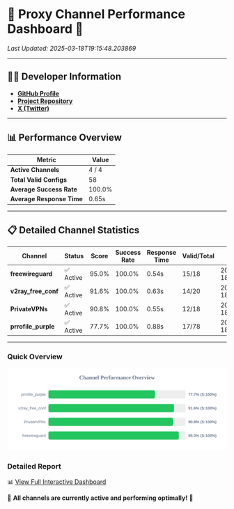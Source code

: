 # 🌟 Proxy Channel Performance Dashboard 🌟

_Last Updated: 2025-03-18T19:15:48.203869_

---

## 👩‍💻 Developer Information

- **[GitHub Profile](https://github.com/4n0nymou3)**  
- **[Project Repository](https://github.com/4n0nymou3/multi-proxy-config-fetcher)**  
- **[X (Twitter)](https://x.com/4n0nymou3)**  

---

## 📊 Performance Overview

| Metric                | Value       |
|-----------------------|-------------|
| **Active Channels**   | 4 / 4       |
| **Total Valid Configs** | 58          |
| **Average Success Rate** | 100.0%      |
| **Average Response Time** | 0.65s       |

---

## 📋 Detailed Channel Statistics

| Channel          | Status     | Score  | Success Rate | Response Time | Valid/Total | Last Success               |
|------------------|------------|--------|--------------|---------------|-------------|----------------------------|
| **freewireguard**  | ✅ Active  | 95.0%  | 100.0% | 0.54s         | 15/18       | 2025-03-18T19:15:48.202209 |
| **v2ray_free_conf**  | ✅ Active  | 91.6%  | 100.0% | 0.63s         | 14/20       | 2025-03-18T19:15:47.048744 |
| **PrivateVPNs**  | ✅ Active  | 90.8%  | 100.0% | 0.55s         | 12/18       | 2025-03-18T19:15:47.633310 |
| **prrofile_purple**  | ✅ Active  | 77.7%  | 100.0% | 0.88s         | 17/78       | 2025-03-18T19:15:46.357529 |

---

### Quick Overview
<div align="center">
  <a href="https://raw.githubusercontent.com/nullluser/NullRepo/refs/heads/main/assets/channel_stats_chart.svg">
    <img src="https://raw.githubusercontent.com/nullluser/NullRepo/refs/heads/main/assets/channel_stats_chart.svg" alt="Source Performance Statistics" width="800">
  </a>
</div>

### Detailed Report
📊 [View Full Interactive Dashboard](https://htmlpreview.github.io/?https://github.com/nullluser/NullRepo/blob/main/assets/performance_report.html)

🎉 **All channels are currently active and performing optimally!** 🎉

